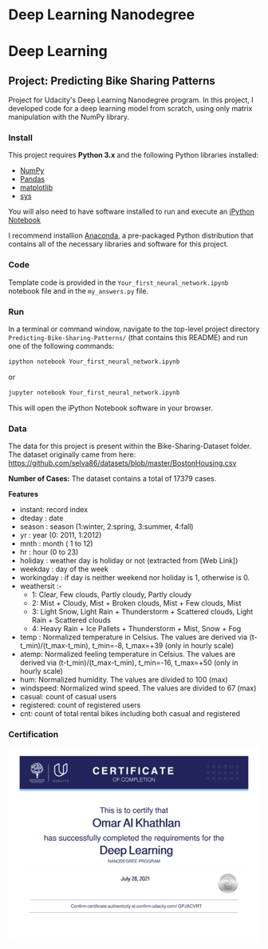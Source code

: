 # Deep Learning Nanodegree
# Deep Learning
## Project: Predicting Bike Sharing Patterns

Project for Udacity's Deep Learning Nanodegree program. In this project, I developed code for a deep learning model from scratch, using only matrix manipulation with the NumPy library.

### Install

This project requires **Python 3.x** and the following Python libraries installed:

- [NumPy](http://www.numpy.org/)
- [Pandas](http://pandas.pydata.org)
- [matplotlib](http://matplotlib.org/)
- [sys](https://docs.python.org/3/library/sys.html)

You will also need to have software installed to run and execute an [iPython Notebook](http://ipython.org/notebook.html)

I recommend installion [Anaconda](https://www.continuum.io/downloads), a pre-packaged Python distribution that contains all of the necessary libraries and software for this project.

### Code

Template code is provided in the `Your_first_neural_network.ipynb` notebook file and in the `my_answers.py` file.

### Run

In a terminal or command window, navigate to the top-level project directory `Predicting-Bike-Sharing-Patterns/` (that contains this README) and run one of the following commands:

```bash
ipython notebook Your_first_neural_network.ipynb
```  
or
```bash
jupyter notebook Your_first_neural_network.ipynb
```

This will open the iPython Notebook software in your browser.

### Data
The data for this project is present within the Bike-Sharing-Dataset folder. The dataset originally came from here: https://github.com/selva86/datasets/blob/master/BostonHousing.csv
    
**Number of Cases:** 
The dataset contains a total of 17379 cases.

**Features**

- instant: record index
- dteday : date
- season : season (1:winter, 2:spring, 3:summer, 4:fall)
- yr : year (0: 2011, 1:2012)
- mnth : month ( 1 to 12)
- hr : hour (0 to 23)
- holiday : weather day is holiday or not (extracted from [Web Link])
- weekday : day of the week
- workingday : if day is neither weekend nor holiday is 1, otherwise is 0.
- weathersit :-
  - 1: Clear, Few clouds, Partly cloudy, Partly cloudy
  - 2: Mist + Cloudy, Mist + Broken clouds, Mist + Few clouds, Mist
  - 3: Light Snow, Light Rain + Thunderstorm + Scattered clouds, Light Rain + Scattered clouds
  - 4: Heavy Rain + Ice Pallets + Thunderstorm + Mist, Snow + Fog
- temp : Normalized temperature in Celsius. The values are derived via (t-t_min)/(t_max-t_min), t_min=-8, t_max=+39 (only in hourly scale)
- atemp: Normalized feeling temperature in Celsius. The values are derived via (t-t_min)/(t_max-t_min), t_min=-16, t_max=+50 (only in hourly scale)
- hum: Normalized humidity. The values are divided to 100 (max)
- windspeed: Normalized wind speed. The values are divided to 67 (max)
- casual: count of casual users
- registered: count of registered users
- cnt: count of total rental bikes including both casual and registered 


### Certification
<p align="middle"><a href="https://github.com/Omar-Al-Khathlan/Predicting-Bike-Sharing-Patterns/blob/main/Certificate/Omar%20Al%20Khathlan%20-%20Udacity%20Certificate%20(Deep%20Learning).pdf"><img src="https://github.com/Omar-Al-Khathlan/Predicting-Bike-Sharing-Patterns/blob/main/Certificate/Omar%20Al%20Khathlan%20-%20Udacity%20Certificate%20(Deep%20Learning).png"/></a></p>

